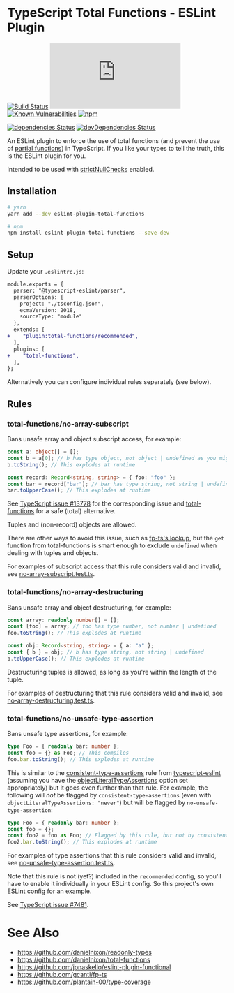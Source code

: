# TypeScript Total Functions - ESLint Plugin

[![Build Status](https://travis-ci.org/danielnixon/eslint-plugin-total-functions.svg?branch=master)](https://travis-ci.org/danielnixon/eslint-plugin-total-functions)
[![type-coverage](https://img.shields.io/badge/dynamic/json.svg?label=type-coverage&prefix=%E2%89%A5&suffix=%&query=$.typeCoverage.atLeast&uri=https%3A%2F%2Fraw.githubusercontent.com%2Fdanielnixon%2Feslint-plugin-total-functions%2Fmaster%2Fpackage.json)](https://github.com/plantain-00/type-coverage)
[![Known Vulnerabilities](https://snyk.io/test/github/danielnixon/eslint-plugin-total-functions/badge.svg?targetFile=package.json)](https://snyk.io/test/github/danielnixon/eslint-plugin-total-functions?targetFile=package.json)
[![npm](https://img.shields.io/npm/v/eslint-plugin-total-functions.svg)](https://www.npmjs.com/package/eslint-plugin-total-functions)

[![dependencies Status](https://david-dm.org/danielnixon/eslint-plugin-total-functions/status.svg)](https://david-dm.org/danielnixon/eslint-plugin-total-functions)
[![devDependencies Status](https://david-dm.org/danielnixon/eslint-plugin-total-functions/dev-status.svg)](https://david-dm.org/danielnixon/eslint-plugin-total-functions?type=dev)

An ESLint plugin to enforce the use of total functions (and prevent the use of [partial functions](https://wiki.haskell.org/Partial_functions)) in TypeScript. If you like your types to tell the truth, this is the ESLint plugin for you.

Intended to be used with [strictNullChecks](https://www.typescriptlang.org/docs/handbook/compiler-options.html) enabled.

## Installation

```sh
# yarn
yarn add --dev eslint-plugin-total-functions

# npm
npm install eslint-plugin-total-functions --save-dev
```

## Setup

Update your `.eslintrc.js`:

```diff
module.exports = {
  parser: "@typescript-eslint/parser",
  parserOptions: {
    project: "./tsconfig.json",
    ecmaVersion: 2018,
    sourceType: "module"
  },
  extends: [
+    "plugin:total-functions/recommended",
  ],
  plugins: [
+    "total-functions",
  ],
};

```

Alternatively you can configure individual rules separately (see below).

## Rules

### total-functions/no-array-subscript

Bans unsafe array and object subscript access, for example:

```typescript
const a: object[] = [];
const b = a[0]; // b has type object, not object | undefined as you might expect
b.toString(); // This explodes at runtime

const record: Record<string, string> = { foo: "foo" };
const bar = record["bar"]; // bar has type string, not string | undefined
bar.toUpperCase(); // This explodes at runtime
```

See [TypeScript issue #13778](https://github.com/Microsoft/TypeScript/issues/13778) for the corresponding issue and [total-functions](https://github.com/danielnixon/total-functions#get-type-safe-array-index-operator) for a safe (total) alternative.

Tuples and (non-record) objects are allowed.

There are other ways to avoid this issue, such as [fp-ts's lookup](https://gcanti.github.io/fp-ts/modules/Array.ts.html#lookup), but the `get` function from total-functions is smart enough to exclude `undefined` when dealing with tuples and objects.

For examples of subscript access that this rule considers valid and invalid, see [no-array-subscript.test.ts](https://github.com/danielnixon/eslint-plugin-total-functions/blob/master/src/rules/no-array-subscript.test.ts).

### total-functions/no-array-destructuring

Bans unsafe array and object destructuring, for example:

```typescript
const array: readonly number[] = [];
const [foo] = array; // foo has type number, not number | undefined
foo.toString(); // This explodes at runtime

const obj: Record<string, string> = { a: "a" };
const { b } = obj; // b has type string, not string | undefined
b.toUpperCase(); // This explodes at runtime
```

Destructuring tuples is allowed, as long as you're within the length of the tuple.

For examples of destructuring that this rule considers valid and invalid, see [no-array-destructuring.test.ts](https://github.com/danielnixon/eslint-plugin-total-functions/blob/master/src/rules/no-array-destructuring.test.ts).

### total-functions/no-unsafe-type-assertion

Bans unsafe type assertions, for example:

```typescript
type Foo = { readonly bar: number };
const foo = {} as Foo; // This compiles
foo.bar.toString(); // This explodes at runtime
```

This is similar to the [consistent-type-assertions](https://github.com/typescript-eslint/typescript-eslint/blob/master/packages/eslint-plugin/docs/rules/consistent-type-assertions.md) rule from [typescript-eslint](https://github.com/typescript-eslint/typescript-eslint/tree/master/packages/eslint-plugin) (assuming you have the [objectLiteralTypeAssertions](https://github.com/typescript-eslint/typescript-eslint/blob/master/packages/eslint-plugin/docs/rules/consistent-type-assertions.md#objectliteraltypeassertions) option set appropriately) but it goes even further than that rule. For example, the following will _not_ be flagged by `consistent-type-assertions` (even with `objectLiteralTypeAssertions: "never"`) but will be flagged by `no-unsafe-type-assertion`:

```typescript
type Foo = { readonly bar: number };
const foo = {};
const foo2 = foo as Foo; // Flagged by this rule, but not by consistent-type-assertions
foo2.bar.toString(); // This explodes at runtime
```

For examples of type assertions that this rule considers valid and invalid, see [no-unsafe-type-assertion.test.ts](https://github.com/danielnixon/eslint-plugin-total-functions/blob/master/src/rules/no-unsafe-type-assertion.test.ts).

Note that this rule is not (yet?) included in the `recommended` config, so you'll have to enable it individually in your ESLint config. So this project's own ESLint config for an example.

See [TypeScript issue #7481](https://github.com/microsoft/TypeScript/issues/7481).

# See Also
* https://github.com/danielnixon/readonly-types
* https://github.com/danielnixon/total-functions
* https://github.com/jonaskello/eslint-plugin-functional
* https://github.com/gcanti/fp-ts
* https://github.com/plantain-00/type-coverage

